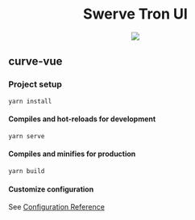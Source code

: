 <h1 align="center">Swerve Tron UI</h1>

<p align="center">
  <img src="https://raw.githubusercontent.com/nekomeowww/swerve/master/public/img/icons/favicon-32x32.png" />
</p>

## curve-vue

### Project setup
```
yarn install
```

#### Compiles and hot-reloads for development
```
yarn serve
```

#### Compiles and minifies for production
```
yarn build
```

#### Customize configuration
See [Configuration Reference](https://cli.vuejs.org/config/)
